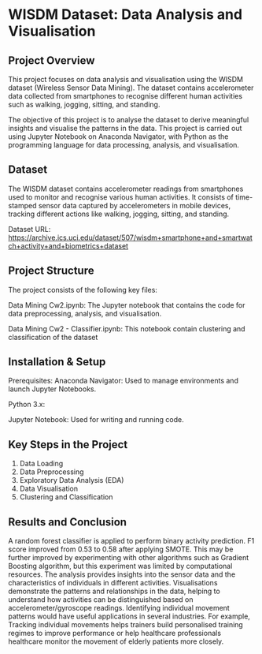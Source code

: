 # WISDM Dataset: Data Analysis and Visualisation
## Project Overview
This project focuses on data analysis and visualisation using the WISDM dataset (Wireless Sensor Data Mining). The dataset contains accelerometer data collected from smartphones to recognise different human activities such as walking, jogging, sitting, and standing.

The objective of this project is to analyse the dataset to derive meaningful insights and visualise the patterns in the data. This project is carried out using Jupyter Notebook on Anaconda Navigator, with Python as the programming language for data processing, analysis, and visualisation.

## Dataset
The WISDM dataset contains accelerometer readings from smartphones used to monitor and recognise various human activities. It consists of time-stamped sensor data captured by accelerometers in mobile devices, tracking different actions like walking, jogging, sitting, and standing.

Dataset URL: https://archive.ics.uci.edu/dataset/507/wisdm+smartphone+and+smartwatch+activity+and+biometrics+dataset

## Project Structure
The project consists of the following key files:

Data Mining Cw2.ipynb: The Jupyter notebook that contains the code for data preprocessing, analysis, and visualisation.

Data Mining Cw2 - Classifier.ipynb: This notebook contain clustering and classification of the dataset


## Installation & Setup
Prerequisites:
Anaconda Navigator: Used to manage environments and launch Jupyter Notebooks.

Python 3.x: 

Jupyter Notebook: Used for writing and running code.


## Key Steps in the Project
1. Data Loading
2. Data Preprocessing
3. Exploratory Data Analysis (EDA)
4. Data Visualisation
5. Clustering and Classification

## Results and Conclusion
A random forest classifier is applied to perform binary activity prediction. F1 score improved from 0.53 to 0.58 after applying SMOTE. This may be further improved by experimenting with other algorithms such as Gradient Boosting algorithm, but this experiment was limited by computational resources. The analysis provides insights into the sensor data and the characteristics of individuals in different activities. Visualisations demonstrate the patterns and relationships in the data, helping to understand how activities can be distinguished based on accelerometer/gyroscope readings. Identifying individual movement patterns would have useful applications in several industries. For example, Tracking individual movements helps trainers build personalised training regimes to improve performance or help healthcare professionals healthcare monitor the movement of elderly patients more closely. 
